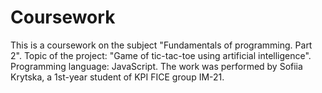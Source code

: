 # Coursework
This is a coursework on the subject "Fundamentals of programming. Part 2".
Topic of the project: "Game of tic-tac-toe using artificial intelligence".
Programming language: JavaScript.
The work was performed by Sofiia Krytska, a 1st-year student of KPI FICE group IM-21.
